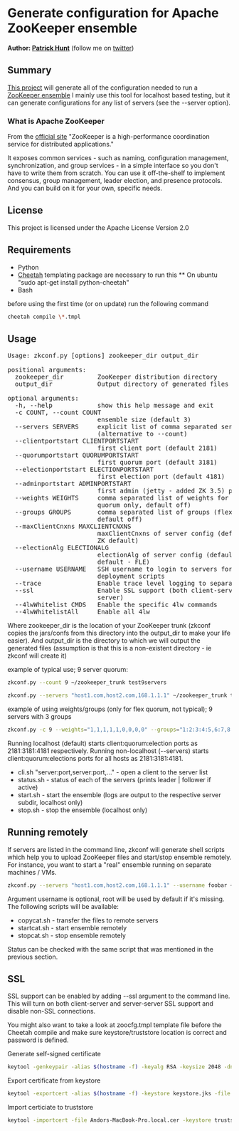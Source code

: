 # Generate configuration for Apache ZooKeeper ensemble

**Author: [Patrick Hunt](https://people.apache.org/~phunt/)** (follow me on [twitter](https://twitter.com/phunt))

## Summary

[This project](https://github.com/phunt/zkconf) will generate all of the configuration needed to run a [ZooKeeper ensemble](https://zookeeper.apache.org) I mainly use this tool for localhost based testing, but it can generate configurations for any list of servers (see the --server option).

### What is Apache ZooKeeper

From the [official site](https://zookeeper.apache.org) "ZooKeeper is a high-performance coordination service for distributed applications."

It exposes common services - such as naming, configuration management, synchronization, and group services - in a simple interface so you don't have to write them from scratch. You can use it off-the-shelf to implement consensus, group management, leader election, and presence protocols. And you can build on it for your own, specific needs.

## License

This project is licensed under the Apache License Version 2.0

## Requirements

- Python
- [Cheetah](http://www.cheetahtemplate.org) templating package are necessary to run this
  \*\* On ubuntu "sudo apt-get install python-cheetah"
- Bash

before using the first time (or on update) run the following command

```bash
cheetah compile \*.tmpl
```

## Usage

<pre>
Usage: zkconf.py [options] zookeeper_dir output_dir

positional arguments:
  zookeeper_dir         ZooKeeper distribution directory
  output_dir            Output directory of generated files

optional arguments:
  -h, --help            show this help message and exit
  -c COUNT, --count COUNT
                        ensemble size (default 3)
  --servers SERVERS     explicit list of comma separated server names
                        (alternative to --count)
  --clientportstart CLIENTPORTSTART
                        first client port (default 2181)
  --quorumportstart QUORUMPORTSTART
                        first quorum port (default 3181)
  --electionportstart ELECTIONPORTSTART
                        first election port (default 4181)
  --adminportstart ADMINPORTSTART
                        first admin (jetty - added ZK 3.5) port (default 8081)
  --weights WEIGHTS     comma separated list of weights for each server (flex
                        quorum only, default off)
  --groups GROUPS       comma separated list of groups (flex quorum only,
                        default off)
  --maxClientCnxns MAXCLIENTCNXNS
                        maxClientCnxns of server config (default unspecified,
                        ZK default)
  --electionAlg ELECTIONALG
                        electionAlg of server config (default unspecified, ZK
                        default - FLE)
  --username USERNAME   SSH username to login to servers for generating remote
                        deployment scripts
  --trace               Enable trace level logging to separate log file
  --ssl                 Enable SSL support (both client-server and server-
                        server)
  --4lwWhitelist CMDS   Enable the specific 4lw commands
  --4lwWhitelistAll     Enable all 4lw
</pre>

Where zookeeper_dir is the location of your ZooKeeper trunk (zkconf copies the jars/confs from this directory into the output_dir to make your life easier). And output_dir is the directory to which we will output the generated files (assumption is that this is a non-existent directory - ie zkconf will create it)

example of typical use; 9 server quorum:

```bash
zkconf.py --count 9 ~/zookeeper_trunk test9servers
```

```bash
zkconf.py --servers "host1.com,host2.com,168.1.1.1" ~/zookeeper_trunk test3servers
```

example of using weights/groups (only for flex quorum, not typical); 9 servers with 3 groups

```bash
zkconf.py -c 9 --weights="1,1,1,1,1,0,0,0,0" --groups="1:2:3:4:5,6:7,8:9" ~/dev/workspace/gitzk testflexquroum
```

Running localhost (default) starts client:quorum:election ports as 2181:3181:4181 respectively. Running non-localhost (--servers) starts client:quorum:elections ports for all hosts as 2181:3181:4181.

- cli.sh "server:port,server:port,..." - open a client to the server list
- status.sh - status of each of the servers (prints leader | follower if active)
- start.sh - start the ensemble (logs are output to the respective server subdir, localhost only)
- stop.sh - stop the ensemble (localhost only)

## Running remotely

If servers are listed in the command line, zkconf will generate shell scripts which help you to upload ZooKeeper files and start/stop ensemble remotely. For instance, you want to start a "real" ensemble running on separate machines / VMs.

```bash
zkconf.py --servers "host1.com,host2.com,168.1.1.1" --username foobar ~/zookeeper_trunk test3servers
```

Argument username is optional, root will be used by default if it's missing. The following scripts will be available:

- copycat.sh - transfer the files to remote servers
- startcat.sh - start ensemble remotely
- stopcat.sh - stop ensemble remotely

Status can be checked with the same script that was mentioned in the previous section.

## SSL

SSL support can be enabled by adding --ssl argument to the command line. This will turn on both client-server and server-server SSL support and disable non-SSL connections.

You might also want to take a look at zoocfg.tmpl template file before the Cheetah compile and make sure keystore/truststore location is correct and password is defined.

Generate self-signed certificate

```bash
keytool -genkeypair -alias $(hostname -f) -keyalg RSA -keysize 2048 -dname "cn=$(hostname -f)" -keypass password -keystore keystore.jks -storepass password
```

Export certificate from keystore

```bash
keytool -exportcert -alias $(hostname -f) -keystore keystore.jks -file $(hostname -f).cer -rfc
```

Import certiciate to truststore

```bash
keytool -importcert -file Andors-MacBook-Pro.local.cer -keystore truststore.jks
```
